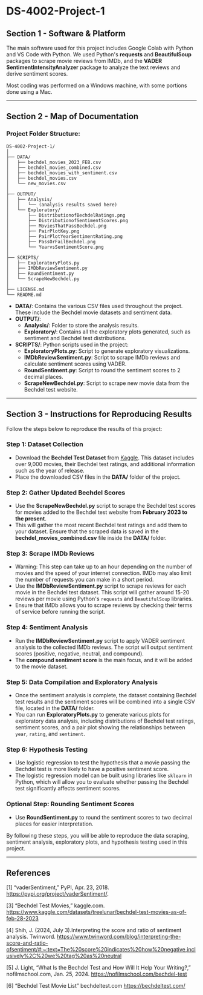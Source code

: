 # DS-4002-Project-1 

## Section 1 - Software & Platform

The main software used for this project includes Google Colab with Python and VS Code with Python. We used Python's **requests** and **BeautifulSoup** packages to scrape movie reviews from IMDb, and the **VADER SentimentIntensityAnalyzer** package to analyze the text reviews and derive sentiment scores. 

Most coding was performed on a Windows machine, with some portions done using a Mac.

---

## Section 2 - Map of Documentation

### Project Folder Structure:

```
DS-4002-Project-1/
│
├── DATA/
│   ├── bechdel_movies_2023_FEB.csv
│   ├── bechdel_movies_combined.csv
│   ├── bechdel_movies_with_sentiment.csv
│   ├── bechdel_movies.csv
│   └── new_movies.csv
│
├── OUTPUT/
│   ├── Analysis/
│   │   └── (analysis results saved here)
│   └── Exploratory/
│       ├── DistributionofBechdelRatings.png
│       ├── DistributionofSentimentScores.png
│       ├── MoviesThatPassBechdel.png
│       ├── PairPlotKey.png
│       ├── PairPlotYearSentimentRating.png
│       ├── PassOrFailBechdel.png
│       └── YearvsSentimentScore.png
│
├── SCRIPTS/
│   ├── ExploratoryPlots.py
│   ├── IMDbReviewSentiment.py
│   ├── RoundSentiment.py
│   └── ScrapeNewBechdel.py
│
├── LICENSE.md
└── README.md
```

- **DATA/**: Contains the various CSV files used throughout the project. These include the Bechdel movie datasets and sentiment data.
- **OUTPUT/**:
  - **Analysis/**: Folder to store the analysis results.
  - **Exploratory/**: Contains all the exploratory plots generated, such as sentiment and Bechdel test distributions.
- **SCRIPTS/**: Python scripts used in the project:
  - **ExploratoryPlots.py**: Script to generate exploratory visualizations.
  - **IMDbReviewSentiment.py**: Script to scrape IMDb reviews and calculate sentiment scores using VADER.
  - **RoundSentiment.py**: Script to round the sentiment scores to 2 decimal places.
  - **ScrapeNewBechdel.py**: Script to scrape new movie data from the Bechdel test website.
  
---

## Section 3 - Instructions for Reproducing Results

Follow the steps below to reproduce the results of this project:

### Step 1: Dataset Collection
- Download the **Bechdel Test Dataset** from [Kaggle](https://www.kaggle.com/datasets/treelunar/bechdel-test-movies-as-of-feb-28-2023). This dataset includes over 9,000 movies, their Bechdel test ratings, and additional information such as the year of release.
- Place the downloaded CSV files in the **DATA/** folder of the project.

### Step 2: Gather Updated Bechdel Scores
- Use the **ScrapeNewBechdel.py** script to scrape the Bechdel test scores for movies added to the Bechdel test website from **February 2023 to the present**.
- This will gather the most recent Bechdel test ratings and add them to your dataset. Ensure that the scraped data is saved in the **bechdel_movies_combined.csv** file inside the **DATA/** folder.

### Step 3: Scrape IMDb Reviews
- Warning: This step can take up to an hour depending on the number of movies and the speed of your internet connection. IMDb may also limit the number of requests you can make in a short period.
- Use the **IMDbReviewSentiment.py** script to scrape reviews for each movie in the Bechdel test dataset. This script will gather around 15-20 reviews per movie using Python's `requests` and `BeautifulSoup` libraries.
- Ensure that IMDb allows you to scrape reviews by checking their terms of service before running the script.

### Step 4: Sentiment Analysis
- Run the **IMDbReviewSentiment.py** script to apply VADER sentiment analysis to the collected IMDb reviews. The script will output sentiment scores (positive, negative, neutral, and compound).
- The **compound sentiment score** is the main focus, and it will be added to the movie dataset.

### Step 5: Data Compilation and Exploratory Analysis
- Once the sentiment analysis is complete, the dataset containing Bechdel test results and the sentiment scores will be combined into a single CSV file, located in the **DATA/** folder.
- You can run **ExploratoryPlots.py** to generate various plots for exploratory data analysis, including distributions of Bechdel test ratings, sentiment scores, and a pair plot showing the relationships between `year`, `rating`, and `sentiment`.

### Step 6: Hypothesis Testing
- Use logistic regression to test the hypothesis that a movie passing the Bechdel test is more likely to have a positive sentiment score.
- The logistic regression model can be built using libraries like `sklearn` in Python, which will allow you to evaluate whether passing the Bechdel test significantly affects sentiment scores.

### Optional Step: Rounding Sentiment Scores
- Use **RoundSentiment.py** to round the sentiment scores to two decimal places for easier interpretation.

By following these steps, you will be able to reproduce the data scraping, sentiment analysis, exploratory plots, and hypothesis testing used in this project.

---

## References 

[1] “vaderSentiment,” PyPI, Apr. 23, 2018. https://pypi.org/project/vaderSentiment/.

[3] “Bechdel Test Movies,” kaggle.com.
https://www.kaggle.com/datasets/treelunar/bechdel-test-movies-as-of-feb-28-2023

[4] Shih, J. (2024, July 3).Interpreting the score and ratio of sentiment analysis. Twinword.
https://www.twinword.com/blog/interpreting-the-score-and-ratio-ofsentiment/#:~:text=The%20score%20indicates%20how%20negative,inclusively%2C%20we%20tag%20as%20neutral

[5] J. Light, “What Is the Bechdel Test and How Will It Help Your Writing?,” nofilmschool.com, 
Jan. 25, 2024. https://nofilmschool.com/bechdel-test

[6] “Bechdel Test Movie List” bechdeltest.com
https://bechdeltest.com/

